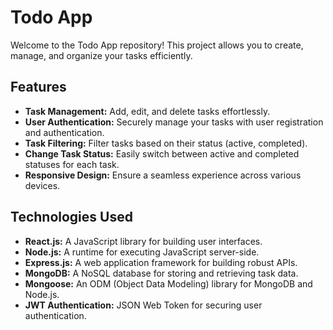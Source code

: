 # Todo App

Welcome to the Todo App repository! This project allows you to create, manage, and organize your tasks efficiently.

## Features

- **Task Management:** Add, edit, and delete tasks effortlessly.
- **User Authentication:** Securely manage your tasks with user registration and authentication.
- **Task Filtering:** Filter tasks based on their status (active, completed).
- **Change Task Status:** Easily switch between active and completed statuses for each task.
- **Responsive Design:** Ensure a seamless experience across various devices.

## Technologies Used

- **React.js:** A JavaScript library for building user interfaces.
- **Node.js:** A runtime for executing JavaScript server-side.
- **Express.js:** A web application framework for building robust APIs.
- **MongoDB:** A NoSQL database for storing and retrieving task data.
- **Mongoose:** An ODM (Object Data Modeling) library for MongoDB and Node.js.
- **JWT Authentication:** JSON Web Token for securing user authentication.

